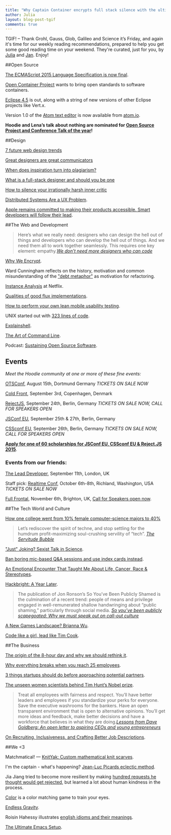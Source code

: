 ```yaml
---
title: "Why Captain Container encrypts full stack silence with the ultimate Emacs setup : TGIF! (70)"
author: Julia
layout: blog-post-tgif
comments: true
---
```



TGIF! – Thank Grohl, Gauss, Glob, Galileo and Science it’s Friday, and again it's time for our weekly reading recommendations, prepared to help you get some good reading time on your weekend. They're curated, just for you, by [Julia](http://twitter.com/juschm) and [Jan](http://twitter.com/janl). Enjoy!

##Open Source

[The ECMAScript 2015 Language Specification is now final](http://www.ecma-international.org/ecma-262/6.0/ "ECMAScript 2015 Language Specification &ndash; ECMA-262 6th Edition").

[Open Container Project](https://www.opencontainers.org/) wants to bring open standards to software containers.

[Eclipse 4.5](https://www.eclipse.org/org/press-release/20150624_mars_release.php) is out, along with a string of new versions of other Eclipse projects like Vert.x.

Version 1.0 of the [Atom text editor](https://github.com/blog/2031-announcing-atom-1-0) is now available from [atom.io](http://atom.io).

**Hoodie and Lena’s talk about nothing are nominated for [Open Source Project and Conference Talk of the year](http://hood.ie/blog/hoodie-nominee-net-awards-2015.html "Hoodie: Nominee as Open Source Project of the Year")!**

##Design

[7 future web design trends](https://medium.com/@jowitaziobro/7-future-web-design-trends-fba93eba6355)

[Great designers are great communicators](http://www.uxbooth.com/articles/great-designers-are-great-communicators/)

[When does inspiration turn into plagiarism?](http://www.creativebloq.com/web-design/when-does-inspiration-turn-plagiarism-61515180)

[What is a full-stack designer and should you be one](http://www.webdesignerdepot.com/2015/06/what-is-a-full-stack-designer-and-should-you-be-one/)

[How to silence your irrationally harsh inner critic](http://99u.com/articles/43277/how-to-silence-your-irrationally-harsh-inner-critic)

[Distributed Systems Are a UX Problem](http://bravenewgeek.com/distributed-systems-are-a-ux-problem/ "Distributed Systems Are a UX Problem").

[Apple remains committed to making their products accessible. Smart developers will follow their lead](http://blog.iconfactory.com/2015/06/a-special-feature/).

##The Web and Development

> Here’s what we really need: designers who can design the hell out of things and developers who can develop the hell out of things. And we need them all to work together seamlessly. This requires one key element: empathy.<cite>[We don’t need more
designers who can code](https://medium.com/re-write/we-dont-need-more-designers-who-can-code-b81483d2a0e6)</cite>

[Why We Encrypt](https://www.schneier.com/blog/archives/2015/06/why_we_encrypt.html).

Ward Cunningham reflects on the history, motivation and common misunderstanding of the ["debt metaphor"](https://www.youtube.com/watch?v=pqeJFYwnkjE) as motivation for refactoring.

[Instance Analysis](http://de.slideshare.net/brendangregg/monitorama-2015-netflix-instance-analysis) at Netflix.

[Qualities of good flux implementations](http://www.smashingmagazine.com/2015/06/22/qualities-of-good-flux-implementations/).

[How to perform your own lean mobile usability testing](http://uxmag.com/articles/how-to-perform-your-own-lean-mobile-usability-testing).

UNIX started out with [323 lines of code](https://github.com/dspinellis/unix-history-repo/commit/1d7af2e93d1404c98a4a42e5e3a9718fbc5eeb8d).

[Explainshell](http://explainshell.com "explainshell.com - match command-line arguments to their help text").

[The Art of Command Line](https://github.com/jlevy/the-art-of-command-line).

Podcast: [Sustaining Open Source Software](https://changelog.com/159/).


## Events

*Meet the Hoodie community at one or more of these fine events:*

[OTSConf](https://otsconf.com), August 15th, Dortmund Germany *TICKETS ON SALE NOW*

[Cold Front](https://coldfrontconf.com), September 3rd, Copenhagen, Denmark

[RejectJS](http://rejectjs.org), September 24th, Berlin, Germany *TICKETS ON SALE NOW, CALL FOR SPEAKERS OPEN*

[JSConf EU](http://2015.jsconf.eu/call-for-speakers/), September 25th & 27th, Berlin, Germany

[CSSconf EU](http://http://2015.cssconf.eu), September 26th, Berlin, Germany *TICKETS ON SALE NOW, CALL FOR SPEAKERS OPEN*

[**Apply for one of 60 scholarships for JSConf EU, CSSconf EU & Reject.JS 2015**]( http://2015.jsconf.eu/news/2015/06/22/scholarships/).

### Events from our friends:

[The Lead Developer](http://theleaddeveloper.com "The Lead Developer Conference"), September 11th, London, UK

Staff pick: [Realtime Conf](http://realtimeconf.com), October 6th-8th, Richland, Washington, USA *TICKETS ON SALE NOW*

[Full Frontal](http://2015.ffconf.org "ffconf 2015"), November 6th, Brighton, UK, [Call for Speakers open now](https://remysharp.com/2015/05/25/call-for-proposals-at-ffconf-2015).

##The Tech World and Culture

[How one college went from 10% female computer-science majors to 40%](http://qz.com/192071/how-one-college-went-from-10-female-computer-science-majors-to-40/)

> Let’s rediscover the spirit of techne, and stop settling for the humdrum profit-maximizing soul-crushing servility of “tech”. <cite>[The Servitude Bubble](https://medium.com/bad-words/the-servitude-bubble-c9e998c437c6)</cite>

["Just" Joking? Sexist Talk in Science](http://blogs.plos.org/absolutely-maybe/2015/06/22/just-joking-sexist-talk-in-science/).

[Ban boring mic-based Q&A sessions and use index cards instead](http://blog.valerieaurora.org/2015/06/23/ban-boring-mike-based-qa-sessions-and-use-index-cards-instead/).

[An Emotional Encounter That Taught Me About Life, Cancer, Race & Stereotypes](https://medium.com/@uxnoah/an-emotional-encounter-that-taught-me-about-life-cancer-race-stereotypes-abe737d86caa).

[Hackbright: A Year Later](http://abigailyoung.com/2015/06/11/hackbright-a-year-later/ "Hackbright: A Year Later (Pt. I)").

> The publication of Jon Ronson’s So You’ve Been Publicly Shamed is the culmination of a recent trend: people of means and privilege engaged in well-remunerated shallow handwringing about “public shaming,” particularly through social media. <cite>[So you’ve been publicly scapegoated: Why we must speak out on call-out culture](http://feministing.com/2015/04/16/so-youve-been-publicly-scapegoated-why-we-must-speak-out-on-call-out-culture/#.VTgBp3Jbptc.twitter)</cite>

[A New Games Landscape? Brianna Wu](https://www.youtube.com/watch?v=Cug-6BKPLwA).

[Code like a girl, lead like Tim Cook](http://www.loopinsight.com/2015/06/19/code-like-a-girl-lead-like-tim-cook/ "Code like a girl, lead like Tim Cook").

##The Business

[The origin of the 8-hour day and why we should rethink  it](https://blog.bufferapp.com/optimal-work-time-how-long-should-we-work-every-day-the-science-of-mental-strength).

[Why everything breaks when you reach 25 employees](https://getlighthouse.com/blog/company-growth-everything-breaks-25-employees/).

[3 things startups should do before approaching potential partners](http://venturebeat.com/2015/06/21/3-things-startups-should-do-before-approaching-potential-partners/).

[The unseen women scientists behind Tim Hunt’s Nobel prize](http://www.theguardian.com/science/blog/2015/jun/12/the-unseen-women-scientists-behind-tim-hunts-nobel-prize "The unseen women scientists behind Tim Hunt’s Nobel prize").

> Treat all employees with fairness and respect. You’ll have better leaders and employees if you standardize your perks for everyone. Save the executive washrooms for the bankers. Have an open transparent environment that is open to alternative opinions. You’ll get more ideas and feedback, make better decisions and have a workforce that believes in what they are doing.<cite>[Lessons from Dave Goldberg: An open letter to aspiring CEOs and young entrepreneurs](http://techcrunch.com/2015/06/19/lessons-from-dave-goldberg-an-open-letter-to-aspiring-ceos-and-young-entrepreneurs/)</cite>

[On Recruiting, Inclusiveness, and Crafting Better Job Descriptions](https://blog.safaribooksonline.com/2015/06/08/on-recruiting-inclusiveness-and-crafting-better-job-descriptions/).

##We <3

Matchmatical! — [KnitYak: Custom mathematical knit scarves](https://www.kickstarter.com/projects/fbz/knityak-custom-mathematical-knit-scarves).

I'm the captain - what's happening? [Jean-Luc Picards eclectic method](https://www.youtube.com/watch?v=fF8WJ6_b-qE).

Jia Jiang tried to become more resilient by making [hundred requests he thought would get rejected](http://fearbuster.com/100-days-of-rejection-therapy/), but learned a lot about human kindness in the process.

[Color](http://color.method.ac/?goal=0_39a5f7b2d8-ed1640107d-144932789) is a color matching game to train your eyes.

[Endless Gravity](https://player.vimeo.com/video/128807157).

Roisin Hahessy illustrates [english idioms and their meanings](http://www.rosha.ie/339249/7000444/personal/english-idioms-and-their-meanings).

[The Ultimate Emacs Setup](https://twitter.com/ieure/status/614130731770617856).
